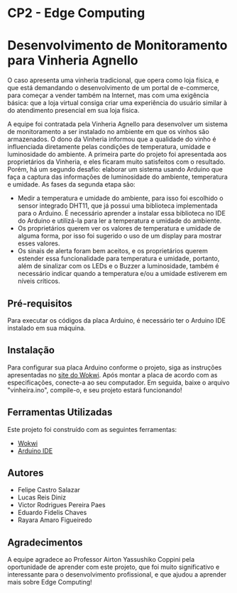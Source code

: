 # CP2 - Edge Computing
# Desenvolvimento de Monitoramento para Vinheria Agnello

O caso apresenta uma vinheria tradicional, que opera como loja física, e que está demandando o desenvolvimento de um portal de e-commerce, para começar a vender também na Internet, mas com uma exigência básica: que a loja virtual consiga criar uma experiência do usuário similar à do atendimento presencial em sua loja física.

A equipe foi contratada pela Vinheria Agnello para desenvolver um sistema de monitoramento a ser instalado no ambiente em que os vinhos são armazenados. O dono da Vinheria informou que a qualidade do vinho é influenciada diretamente pelas condições de temperatura, umidade e luminosidade do ambiente. A primeira parte do projeto foi apresentada aos proprietários da Vinheria, e eles ficaram muito satisfeitos com o resultado. Porém, há um segundo desafio: elaborar um sistema usando Arduino que faça a captura das informações de luminosidade do ambiente, temperatura e umidade. As fases da segunda etapa são:

- Medir a temperatura e umidade do ambiente, para isso foi escolhido o sensor integrado DHT11, que já possui uma biblioteca implementada para o Arduino. É necessário aprender a instalar essa biblioteca no IDE do Arduino e utilizá-la para ler a temperatura e umidade do ambiente.
- Os proprietários querem ver os valores de temperatura e umidade de alguma forma, por isso foi sugerido o uso de um display para mostrar esses valores.
- Os sinais de alerta foram bem aceitos, e os proprietários querem estender essa funcionalidade para temperatura e umidade, portanto, além de sinalizar com os LEDs e o Buzzer a luminosidade, também é necessário indicar quando a temperatura e/ou a umidade estiverem em níveis críticos.

## Pré-requisitos

Para executar os códigos da placa Arduino, é necessário ter o Arduino IDE instalado em sua máquina.

## Instalação

Para configurar sua placa Arduino conforme o projeto, siga as instruções apresentadas no [site do Wokwi](link). Após montar a placa de acordo com as especificações, conecte-a ao seu computador. Em seguida, baixe o arquivo "vinheira.ino", compile-o, e seu projeto estará funcionando!

## Ferramentas Utilizadas

Este projeto foi construído com as seguintes ferramentas:

- [Wokwi](https://wokwi.com/)
- [Arduino IDE](https://www.arduino.cc/en/software)

## Autores

- Felipe Castro Salazar
- Lucas Reis Diniz
- Victor Rodrigues Pereira Paes
- Eduardo Fidelis Chaves
- Rayara Amaro Figueiredo

## Agradecimentos

A equipe agradece ao Professor Airton Yassushiko Coppini pela oportunidade de aprender com este projeto, que foi muito significativo e interessante para o desenvolvimento profissional, e que ajudou a aprender mais sobre Edge Computing!

